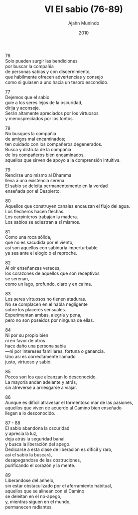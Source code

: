 ﻿---
author: "Ajahn Munindo"
title: "VI El sabio (76-89)"
booktitle: "Un Dhammapada para la Contemplación"
source: "https://forestsangha.org/teachings/books/un-dhammapada-para-la-contemplacion?language=Espa%C3%B1ol"
license: "BY-NC-ND"
publisher: "dhammamagga"
date: 2010
pubyear: 2010-2019 
weight: 6
draft: false
---  

76  
Solo pueden surgir las bendiciones  
por buscar la compañia  
de personas sabias y con discernimiento,  
que hábilmente ofrecen advertencias y consejo  
como si guiasen a uno hacia un tesoro escondido.

77  
Dejemos que el sabio   
guie a los seres lejos de la oscuridad,  
dirija y aconseje.  
Serán altamente apreciados por los virtuosos  
y menospreciados por los tontos.

78  
No busques la compañia  
de amigos mal encaminados;  
ten cuidado con los compañeros degenerados.  
Busca y disfruta de la compañia  
de los compañeros bien encaminados,  
aquellos que sirven de apoyo a la comprensión intuitiva.

79  
Rendirse uno mismo al Dhamma  
lleva a una existencia serena.  
El sabio se deleita permanentemente en la verdad  
enseñada por el Despierto.

80  
Aquellos que construyen canales encauzan el flujo del agua.  
Los flecheros hacen flechas.  
Los carpinteros trabajan la madera.  
Los sabios se adiestran a sí mismos. 

81  
Como una roca sólida,  
que no es sacudida por el viento,  
así son aquellos con sabiduría imperturbable  
ya sea ante el elogio o el reproche.

82  
Al oir enseñanzas veraces,  
los corazones de aquellos que son receptivos  
se serenan,  
como un lago, profundo, claro y en calma.

83  
Los seres virtuosos no tienen ataduras.  
No se complacen en el habla negligente  
sobre los placeres sensuales.  
Experimentan ambas, alegría y pena,  
pero no son poseidos por ninguna de ellas.  

84  
Ni por su propio bien  
ni en favor de otros  
hace daño una persona sabia  
—ni por intereses familiares, fortuna o ganancia.  
Uno así es correctamente llamado  
justo, virtuoso y sabio.

85  
Pocos son los que alcanzan lo desconocido.  
La mayoría andan adelante y atrás,  
sin atreverse a arriesgarse a viajar.

86  
Aunque es dificil atravesar el tormentoso mar de las pasiones,  
aquellos que viven de acuerdo al Camino bien enseñado  
llegan a lo desconocido.

87 - 88  
El sabio abandona la oscuridad  
y aprecia la luz,  
deja atrás la seguridad banal  
y busca la liberación del apego.  
Dedicarse a esta clase de liberación es dificil y raro,  
así el sabio la buscará,  
desapegandose de las obstruciones,  
purificando el corazón y la mente.

89  
Liberandose del anhelo,  
sin estar obstaculizado por el aferramiento habitual,  
aquellos que se alinean con el Camino  
se deleitan en el no-apego,  
y, mientras siguen en el mundo,  
permanecen radiantes.  
